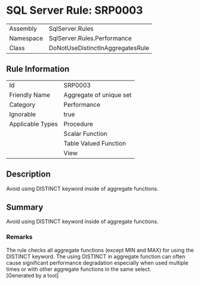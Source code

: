 # SQL Server Rule: SRP0003
  
|    |    |
|----|----|
| Assembly | SqlServer.Rules |
| Namespace | SqlServer.Rules.Performance |
| Class | DoNotUseDistinctInAggregatesRule |
  
## Rule Information
  
|    |    |
|----|----|
| Id | SRP0003 |
| Friendly Name | Aggregate of unique set |
| Category | Performance |
| Ignorable | true |
| Applicable Types | Procedure  |
|   | Scalar Function |
|   | Table Valued Function |
|   | View |
  
## Description
  
Avoid using DISTINCT keyword inside of aggregate functions.
  
## Summary
  
Avoid using DISTINCT keyword inside of aggregate functions.
  
### Remarks
  
The rule checks all aggregate functions (except MIN and MAX) for using the DISTINCT keyword.
The using DISTINCT in aggregate function can often cause significant performance
degradation especially when used multiple times or with other aggregate functions in the
same select.  
[Generated by a tool]
